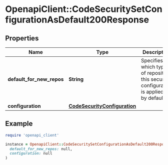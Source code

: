 # OpenapiClient::CodeSecuritySetConfigurationAsDefault200Response

## Properties

| Name | Type | Description | Notes |
| ---- | ---- | ----------- | ----- |
| **default_for_new_repos** | **String** | Specifies which types of repository this security configuration is applied to by default. | [optional] |
| **configuration** | [**CodeSecurityConfiguration**](CodeSecurityConfiguration.md) |  | [optional] |

## Example

```ruby
require 'openapi_client'

instance = OpenapiClient::CodeSecuritySetConfigurationAsDefault200Response.new(
  default_for_new_repos: null,
  configuration: null
)
```

